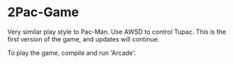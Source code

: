 # 2Pac-Game
Very similar play style to Pac-Man. Use AWSD to control Tupac.
This is the first version of the game, and updates will continue.

To play the game, compile and run 'Arcade'.

